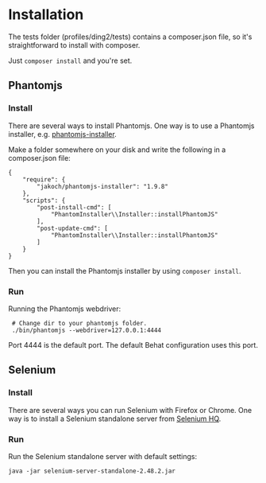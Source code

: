 # Installation

The tests folder (profiles/ding2/tests) contains a composer.json file,
so it's straightforward to install with composer.

Just `composer install` and you're set.

## Phantomjs

### Install

There are several ways to install Phantomjs. One way is to use a Phantomjs installer, e.g.
[phantomjs-installer](https://github.com/jakoch/phantomjs-installer).

Make a folder somewhere on your
disk and write the following in a composer.json file:
```
{
    "require": {
        "jakoch/phantomjs-installer": "1.9.8"
    },
    "scripts": {
        "post-install-cmd": [
            "PhantomInstaller\\Installer::installPhantomJS"
        ],
        "post-update-cmd": [
            "PhantomInstaller\\Installer::installPhantomJS"
        ]
    }
}
```

Then you can install the Phantomjs installer by using `composer install`.

### Run

Running the Phantomjs webdriver:
```
 # Change dir to your phantomjs folder.
 ./bin/phantomjs --webdriver=127.0.0.1:4444
```

Port 4444 is the default port. The default Behat configuration uses this port.

## Selenium

### Install

There are several ways you can run Selenium with Firefox or Chrome.
One way is to install a Selenium standalone server from
[Selenium HQ](http://www.seleniumhq.org/download/).

### Run

Run the Selenium standalone server with default settings:
```
java -jar selenium-server-standalone-2.48.2.jar
```
